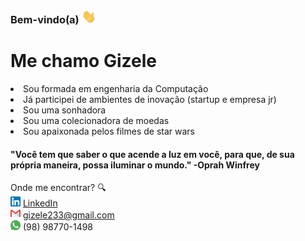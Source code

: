 

### Bem-vindo(a) <img src="https://github.com/gizele233/gizele233/blob/main/Hi.gif" width="23"></img>
<h1> Me chamo Gizele </h1>
   
<li>Sou formada em engenharia da Computação</li>
<li>Já participei de ambientes de inovação (startup e empresa jr)</li>
<li>Sou uma sonhadora</li>
<li>Sou uma colecionadora de moedas</li>
<li>Sou apaixonada pelos filmes de star wars</li>

<h4> "Você tem que saber o que acende a luz
em você, para que, de sua própria maneira,
possa iluminar o mundo." -Oprah Winfrey
</h4>



 


<!-- <center>
<table>
    <tr>
        <td><img width="400px" align="left" src="https://github-readme-stats.vercel.app/api/top-langs/?username=gizele233&hide=html&layout=compact&theme=buefy" /></td>
        <td><img width="495px" align="left" src="https://github-readme-stats.vercel.app/api?username=gizele233&theme=buefy"/></td>
    </tr>   
</table>
</center>  -->

Onde me encontrar? :mag: <br/>
<a href="https://www.linkedin.com/in/gizelerodrigues/"><img src="https://github.com/gizele233/gizele233/blob/main/linkedin.png" width="16"></img></a> [LinkedIn](https://www.linkedin.com/in/gizelerodrigues/)
<br/>
<img src="https://github.com/gizele233/gizele233/blob/main/gmail.png" width="16"></img> gizele233@gmail.com
<br/>
<img src="https://github.com/gizele233/gizele233/blob/main/whatsapp.png" width="16"></img> (98) 98770-1498
